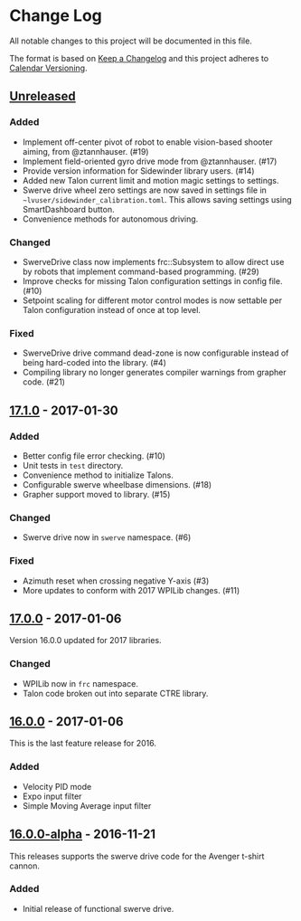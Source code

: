 # Change Log

All notable changes to this project will be documented in this file.

The format is based on [Keep a Changelog](http://keepachangelog.com/) and this project adheres to [Calendar Versioning](http://calver.org).

## [Unreleased]

### Added

- Implement off-center pivot of robot to enable vision-based shooter aiming, from @ztannhauser. (#19)
- Implement field-oriented gyro drive mode from @ztannhauser. (#17)
- Provide version information for Sidewinder library users. (#14)
- Added new Talon current limit and motion magic settings to settings.
- Swerve drive wheel zero settings are now saved in settings file in `~lvuser/sidewinder_calibration.toml`. This allows saving settings using SmartDashboard button.
- Convenience methods for autonomous driving.

### Changed

- SwerveDrive class now implements frc::Subsystem to allow direct use by robots that implement command-based programming. (#29)
- Improve checks for missing Talon configuration settings in config file. (#10)
- Setpoint scaling for different motor control modes is now settable per Talon configuration instead of once at top level.

### Fixed

- SwerveDrive drive command dead-zone is now configurable instead of being hard-coded into the library. (#4)
- Compiling library no longer generates compiler warnings from grapher code. (#21)

## [17.1.0] - 2017-01-30

### Added

- Better config file error checking. (#10)
- Unit tests in `test` directory.
- Convenience method to initialize Talons.
- Configurable swerve wheelbase dimensions. (#18)
- Grapher support moved to library. (#15)

### Changed

- Swerve drive now in `swerve` namespace. (#6)

### Fixed

- Azimuth reset when crossing negative Y-axis (#3)
- More updates to conform with 2017 WPILib changes. (#11)

## [17.0.0] - 2017-01-06

Version 16.0.0 updated for 2017 libraries.

### Changed

- WPILib now in `frc` namespace.
- Talon code broken out into separate CTRE library.

## [16.0.0] - 2017-01-06

This is the last feature release for 2016.

### Added

- Velocity PID mode
- Expo input filter
- Simple Moving Average input filter

## [16.0.0-alpha] - 2016-11-21

This releases supports the swerve drive code for the Avenger t-shirt cannon.

### Added

- Initial release of functional swerve drive.

[16.0.0]: https://gitlab.com/strykeforce2767/sidewinder/compare/v16.0.0-alpha...v16.0.0
[16.0.0-alpha]: https://gitlab.com/strykeforce2767/sidewinder/compare/v16.0.0-dev...v16.0.0-alpha
[17.0.0]: https://gitlab.com/strykeforce2767/sidewinder/compare/v16.0.0...v17.0.0
[17.1.0]: https://gitlab.com/strykeforce2767/sidewinder/compare/v17.0.0...v17.1.0
[unreleased]: https://gitlab.com/strykeforce2767/sidewinder/compare/v17.1.0...develop
